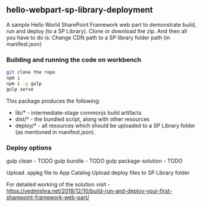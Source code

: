 ## hello-webpart-sp-library-deployment

A sample Hello World SharePoint Framework web part to demonstrate build, run and deploy (to a SP Library). Clone or download the zip. And then all you have to do is: Change CDN path to a SP library folder path (in manifest.json)
### Building and running the code on workbench

```bash
git clone the repo
npm i
npm i -g gulp
gulp serve
```

This package produces the following:

* lib/* - intermediate-stage commonjs build artifacts
* dist/* - the bundled script, along with other resources
* deploy/* - all resources which should be uploaded to a SP Library folder (as mentioned in manifest.json).

### Deploy options

gulp clean - TODO
gulp bundle - TODO
gulp package-solution - TODO

Upload .sppkg file to App Catalog
Upload deploy files to SP Library folder

For detailed working of the solution visit - https://vedmishra.net/2018/12/10/build-run-and-deploy-your-first-sharepoint-framework-web-part/
